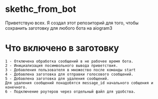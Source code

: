 # skethc_from_bot
Приветствую всех. Я создал этот репозиторий для того, чтобы сохранить заготовку для любого бота на aiogram3

# Что включено в заготовку
    1 - Отключена обработка сообщений в не рабочее время бота.
    2 - Инициализация посимвольного вывода приветствия.
    3 - Добавления пользователя в множество после команды start
    4 - Добавлена заготовка для отправки голосового сообщений.
    5 - Добавлена заготовка для удаления сообщений.
    Для удаления сообщений понадобятся message_id начального собщения и конечного.
    6 - Подключение роутеров через отдельный файл для удобства.


